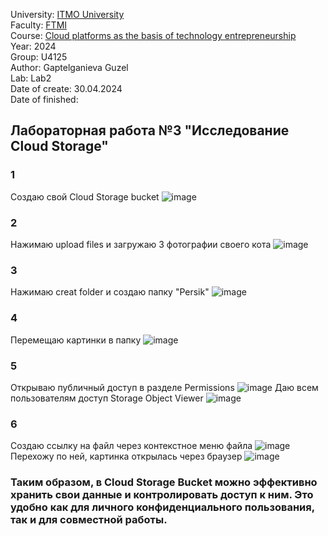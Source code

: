 University: [ITMO University](https://itmo.ru/ru/)\
Faculty: [FTMI](https://ftmi.itmo.ru)\
Course: [Cloud platforms as the basis of technology entrepreneurship](https://itmo-ict-faculty.github.io/cloud-platforms-as-the-basis-of-technology-entrepreneurship/education/labs2023-2024/lab1/lab1/)\
Year: 2024\
Group: U4125\
Author: Gaptelganieva Guzel\
Lab: Lab2\
Date of create: 30.04.2024\
Date of finished:

## Лабораторная работа №3 "Исследование Cloud Storage"
### 1
Создаю свой Cloud Storage bucket
![image](https://github.com/guzel148/2024-cloud-platforms-as-the-basis-of-technology-entrepreneurship-u4125-gaptelganieva_g_r/assets/156536395/b1be73b7-f64a-4166-9409-dae34f9b20b5)
### 2
Нажимаю upload files и загружаю 3 фотографии своего кота
![image](https://github.com/guzel148/2024-cloud-platforms-as-the-basis-of-technology-entrepreneurship-u4125-gaptelganieva_g_r/assets/156536395/427e3dea-6364-4288-b9fa-f7ef838ec75b)
### 3
Нажимаю creat folder и создаю папку "Persik"
![image](https://github.com/guzel148/2024-cloud-platforms-as-the-basis-of-technology-entrepreneurship-u4125-gaptelganieva_g_r/assets/156536395/c89c8757-50b1-41b7-9cbf-cb7f3fea6b1d)
### 4 
Перемещаю картинки в папку
![image](https://github.com/guzel148/2024-cloud-platforms-as-the-basis-of-technology-entrepreneurship-u4125-gaptelganieva_g_r/assets/156536395/3ea61f6a-d900-48e9-92f1-4dd5bc656911)
### 5 
Открываю публичный доступ в разделе Permissions
![image](https://github.com/guzel148/2024-cloud-platforms-as-the-basis-of-technology-entrepreneurship-u4125-gaptelganieva_g_r/assets/156536395/a27b8342-a64f-4a29-ab83-3e14186e5b45)
Даю всем пользователям доступ Storage Object Viewer
![image](https://github.com/guzel148/2024-cloud-platforms-as-the-basis-of-technology-entrepreneurship-u4125-gaptelganieva_g_r/assets/156536395/18bd0762-7d50-44ff-91f2-d181a683f3a0)

### 6 
Создаю ссылку на файл через контекстное меню файла
![image](https://github.com/guzel148/2024-cloud-platforms-as-the-basis-of-technology-entrepreneurship-u4125-gaptelganieva_g_r/assets/156536395/7af05569-0780-4fd7-89df-6e345065c0b1)
Перехожу по ней, картинка открылась через браузер
![image](https://github.com/guzel148/2024-cloud-platforms-as-the-basis-of-technology-entrepreneurship-u4125-gaptelganieva_g_r/assets/156536395/c8346935-ef18-48e1-8547-9db8f6519026)

### Таким образом, в Cloud Storage Bucket можно эффективно хранить свои данные и контролировать доступ к ним. Это удобно как для личного конфиденциального пользования, так и для совместной работы.

